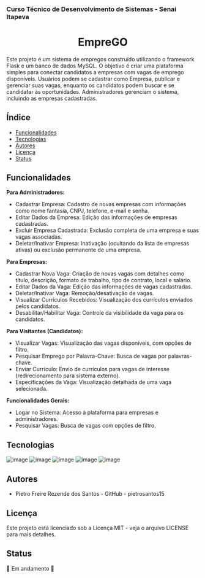### Curso Técnico de Desenvolvimento de Sistemas - Senai Itapeva
<h1 align="center">EmpreGO</h1>
Este projeto é um sistema de empregos construído utilizando o framework Flask e um banco de dados MySQL. O objetivo é criar uma plataforma simples para conectar candidatos a empresas com vagas de emprego disponíveis.  Usuários podem se cadastrar como Empresa, publicar e gerenciar suas vagas, enquanto os candidatos podem buscar e se candidatar às oportunidades.  Administradores gerenciam o sistema, incluindo as empresas cadastradas.

## Índice
- [Funcionalidades](#Funcionalidades)
- [Tecnologias](#Tecnologias)
- [Autores](#Autores)
- [Licença](#Licença)
- [Status](#status)

## Funcionalidades

**Para Administradores:**

* Cadastrar Empresa: Cadastro de novas empresas com informações como nome fantasia, CNPJ, telefone, e-mail e senha.
* Editar Dados da Empresa: Edição das informações de empresas cadastradas.
* Excluir Empresa Cadastrada: Exclusão completa de uma empresa e suas vagas associadas.
* Deletar/Inativar Empresa: Inativação (ocultando da lista de empresas ativas) ou exclusão permanente de uma empresa.

**Para Empresas:**

* Cadastrar Nova Vaga: Criação de novas vagas com detalhes como título, descrição, formato de trabalho, tipo de contrato, local e salário.
* Editar Dados da Vaga: Edição das informações de vagas cadastradas.
* Deletar/Inativar Vaga: Remoção/desativação de vagas.
* Visualizar Currículos Recebidos: Visualização dos currículos enviados pelos candidatos.
* Desabilitar/Habilitar Vaga: Controle da visibilidade da vaga para os candidatos.


**Para Visitantes (Candidatos):**

* Visualizar Vagas: Visualização das vagas disponíveis, com opções de filtro.
* Pesquisar Emprego por Palavra-Chave: Busca de vagas por palavras-chave.
* Enviar Currículo: Envio de currículos para vagas de interesse (redirecionamento para sistema externo).
* Especificações da Vaga: Visualização detalhada de uma vaga selecionada.


**Funcionalidades Gerais:**

* Logar no Sistema: Acesso à plataforma para empresas e administradores.
* Pesquisar Vagas: Busca de vagas com opções de filtro.



## Tecnologias
![image](https://img.shields.io/badge/PythonAnywhere-1D9FD7?style=for-the-badge&logoSize=auto&logo=pythonanywhere&logoColor=white)
![image](https://img.shields.io/badge/Python-FFD43B?style=for-the-badge&logo=python&logoColor=blue)
![image](https://img.shields.io/badge/HTML5-E34F26?style=for-the-badge&logo=html5&logoColor=white)
![image](https://img.shields.io/badge/CSS3-1572B6?style=for-the-badge&logo=css3&logoColor=white)
![image](https://img.shields.io/badge/MySQL-005C84?style=for-the-badge&logo=mysql&logoColor=white)


## Autores
- Pietro Freire Rezende dos Santos - GitHub - pietrosantos15

## Licença
Este projeto está licenciado sob a Licença MIT - veja o arquivo LICENSE para mais detalhes.

## Status
:construction: Em andamento :construction:
